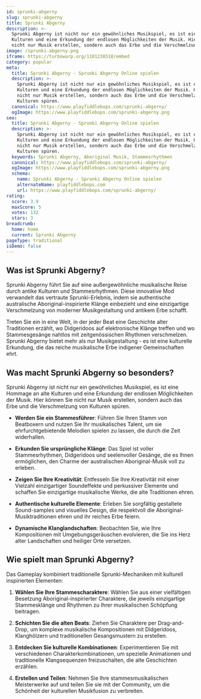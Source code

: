 ```yaml
---
id: sprunki-abgerny
slug: sprunki-abgerny
title: Sprunki Abgerny
description: >-
  Sprunki Abgerny ist nicht nur ein gewöhnliches Musikspiel, es ist eine Hommage an alte
  Kulturen und eine Erkundung der endlosen Möglichkeiten der Musik. Hier können Sie
  nicht nur Musik erstellen, sondern auch das Erbe und die Verschmelzung von Kulturen spüren.
image: /sprunki-abgerny.png
iframe: https://turbowarp.org/1101238518/embed
category: popular
meta:
  title: Sprunki Abgerny - Sprunki Abgerny Online spielen
  description: >-
    Sprunki Abgerny ist nicht nur ein gewöhnliches Musikspiel, es ist eine Hommage an alte
    Kulturen und eine Erkundung der endlosen Möglichkeiten der Musik. Hier können Sie
    nicht nur Musik erstellen, sondern auch das Erbe und die Verschmelzung von
    Kulturen spüren.
  canonical: https://www.playfiddlebops.com/sprunki-abgerny/
  ogImage: https://www.playfiddlebops.com/sprunki-abgerny.png
seo:
  title: Sprunki Abgerny - Sprunki Abgerny Online spielen
  description: >-
    Sprunki Abgerny ist nicht nur ein gewöhnliches Musikspiel, es ist eine Hommage an alte
    Kulturen und eine Erkundung der endlosen Möglichkeiten der Musik. Hier können Sie
    nicht nur Musik erstellen, sondern auch das Erbe und die Verschmelzung von
    Kulturen spüren.
  keywords: Sprunki Abgerny, Aboriginal Musik, Stammesrhythmen
  canonical: https://www.playfiddlebops.com/sprunki-abgerny/
  ogImage: https://www.playfiddlebops.com/sprunki-abgerny.png
  schema:
    name: Sprunki Abgerny - Sprunki Abgerny Online spielen
    alternateName: playfiddlebops.com
    url: https://www.playfiddlebops.com/sprunki-abgerny/
rating:
  score: 3.9
  maxScore: 5
  votes: 132
  stars: 3
breadcrumb:
  home: home
  current: Sprunki Abgerny
pageType: traditional
isDemo: false
---
```


## Was ist Sprunki Abgerny?

Sprunki Abgerny führt Sie auf eine außergewöhnliche musikalische Reise durch antike Kulturen und Stammesrhythmen. Diese innovative Mod verwandelt das vertraute Sprunki-Erlebnis, indem sie authentische australische Aboriginal-inspirierte Klänge einbezieht und eine einzigartige Verschmelzung von moderner Musikgestaltung und antikem Erbe schafft.

Treten Sie ein in eine Welt, in der jeder Beat eine Geschichte alter Traditionen erzählt, wo Didgeridoos auf elektronische Klänge treffen und wo Stammesgesänge nahtlos mit zeitgenössischen Rhythmen verschmelzen. Sprunki Abgerny bietet mehr als nur Musikgestaltung - es ist eine kulturelle Erkundung, die das reiche musikalische Erbe indigener Gemeinschaften ehrt.

## Was macht Sprunki Abgerny so besonders?

Sprunki Abgerny ist nicht nur ein gewöhnliches Musikspiel, es ist eine Hommage an alte Kulturen und eine Erkundung der endlosen Möglichkeiten der Musik. Hier können Sie nicht nur Musik erstellen, sondern auch das Erbe und die Verschmelzung von Kulturen spüren.

- **Werden Sie ein Stammesführer**: Führen Sie Ihren Stamm von Beatboxern und nutzen Sie Ihr musikalisches Talent, um sie ehrfurchtgebietende Melodien spielen zu lassen, die durch die Zeit widerhallen.

- **Erkunden Sie ursprüngliche Klänge**: Das Spiel ist voller Stammesrhythmen, Didgeridoos und seelenvoller Gesänge, die es Ihnen ermöglichen, den Charme der australischen Aboriginal-Musik voll zu erleben.

- **Zeigen Sie Ihre Kreativität**: Entfesseln Sie Ihre Kreativität mit einer Vielzahl einzigartiger Soundeffekte und perkussiver Elemente und schaffen Sie einzigartige musikalische Werke, die alte Traditionen ehren.

- **Authentische kulturelle Elemente**: Erleben Sie sorgfältig gestaltete Sound-samples und visuelles Design, die respektvoll die Aboriginal-Musiktraditionen ehren und ihr reiches Erbe feiern.

- **Dynamische Klanglandschaften**: Beobachten Sie, wie Ihre Kompositionen mit Umgebungsgeräuschen evolvieren, die Sie ins Herz alter Landschaften und heiliger Orte versetzen.

## Wie spielt man Sprunki Abgerny?

Das Gameplay kombiniert traditionelle Sprunki-Mechaniken mit kulturell inspirierten Elementen:

1. **Wählen Sie Ihre Stammescharaktere**: Wählen Sie aus einer vielfältigen Besetzung Aboriginal-inspirierter Charaktere, die jeweils einzigartige Stammesklänge und Rhythmen zu Ihrer musikalischen Schöpfung beitragen.

1. **Schichten Sie die alten Beats**: Ziehen Sie Charaktere per Drag-and-Drop, um komplexe musikalische Kompositionen mit Didgeridoos, Klanghölzern und traditionellen Gesangsmustern zu erstellen.

1. **Entdecken Sie kulturelle Kombinationen**: Experimentieren Sie mit verschiedenen Charakterkombinationen, um spezielle Animationen und traditionelle Klangsequenzen freizuschalten, die alte Geschichten erzählen.

1. **Erstellen und Teilen**: Nehmen Sie Ihre stammesmusikalischen Meisterwerke auf und teilen Sie sie mit der Community, um die Schönheit der kulturellen Musikfusion zu verbreiten.